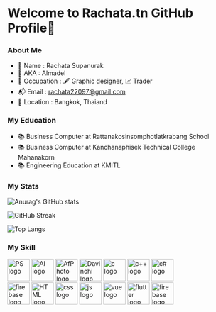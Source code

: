 # Welcome to Rachata.tn GitHub Profile👋

### About Me
- 📌 Name : Rachata Supanurak
- 👾 AKA : Almadel
- 🤔 Occupation : 🖋️ Graphic designer, 📈 Trader
- 📬 Email : rachata22097@gmail.com
- 🏢 Location : Bangkok, Thaiand

### My Education
- 📚 Business Computer at Rattanakosinsomphotlatkrabang School
- 📚 Business Computer at Kanchanaphisek Technical College Mahanakorn
- 📚 Engineering Education at KMITL

### My Stats

![Anurag's GitHub stats](https://github-readme-stats.vercel.app/api?username=RachataS&show_icons=true&hide=&count_private=true&theme=dark)

![GitHub Streak](https://github-readme-streak-stats.herokuapp.com/?user=RachataS&theme=dark)

![Top Langs](https://github-readme-stats.vercel.app/api/top-langs/?username=RachataS&layout=compact&theme=dark)

### My Skill

<div align="left">
<img src="https://upload.wikimedia.org/wikipedia/commons/thumb/a/af/Adobe_Photoshop_CC_icon.svg/2101px-Adobe_Photoshop_CC_icon.svg.png"   height="50" width="50" alt="PS logo"/>
<img src="https://logodownload.org/wp-content/uploads/2017/04/adobe-Illustrator-logo-5.png" height="50" width="50" alt="AI logo"/>
<img src="https://upload.wikimedia.org/wikipedia/commons/thumb/f/f5/Affinity_Photo_V2_icon.svg/2048px-Affinity_Photo_V2_icon.svg.png" height="50" width="50" alt="AfPhoto logo"/>
<img src="https://upload.wikimedia.org/wikipedia/commons/thumb/9/90/DaVinci_Resolve_17_logo.svg/1200px-DaVinci_Resolve_17_logo.svg.png" height="50" width="50" alt="Davinchi logo"/>
<img src="https://cdn.jsdelivr.net/gh/devicons/devicon/icons/c/c-original.svg" height="50" width="50" alt="c logo"/>
<img src="https://cdn.freebiesupply.com/logos/large/2x/c-logo-svg-vector.svg" height="50" width="50" alt="c++ logo"/>
<img src="https://cdn.jsdelivr.net/gh/devicons/devicon/icons/csharp/csharp-original.svg" height="50" width="50" alt="c# logo"/> <br>
<img src="https://upload.wikimedia.org/wikipedia/commons/thumb/c/c3/Python-logo-notext.svg/1869px-Python-logo-notext.svg.png" height="50" width="50" alt="firebase logo"/>
<img src="https://www.w3.org/html/logo/downloads/HTML5_Badge_512.png" height="50" width="50" alt="HTML logo"/>
<img src="https://cdn.icon-icons.com/icons2/1826/PNG/512/4202020css3htmllogosocialsocialmedia-115668_115633.png" height="50" width="50" alt="css logo"/>
<img src="https://upload.wikimedia.org/wikipedia/commons/thumb/6/6a/JavaScript-logo.png/800px-JavaScript-logo.png" height="50" width="50" alt="js logo"/>
<img src="https://upload.wikimedia.org/wikipedia/commons/thumb/9/95/Vue.js_Logo_2.svg/2367px-Vue.js_Logo_2.svg.png" height="50" width="50" alt="vue logo"/>
<img src="https://github.com/RachataS/RachataS/assets/115066261/ea5e7087-bcd4-46a4-a8e5-52535e9cc147" height="50" width="50" alt="flutter logo"/>
  <img src="https://github.com/RachataS/RachataS/assets/115066261/43157854-9241-4603-8499-2451f5d0408e" height="50" width="50" alt="firebase logo"/>
</div>
<!--

**RachataS/RachataS** is a ✨ _special_ ✨ repository because its `README.md` (this file) appears on your GitHub profile.

Here are some ideas to get you started:

- 🔭 I’m currently working on ...
- 🌱 I’m currently learning ...
- 👯 I’m looking to collaborate on ...
- 🤔 I’m looking for help with ...
- 💬 Ask me about ...
- 📫 How to reach me: ...
- 😄 Pronouns: ...
- ⚡ Fun fact: ...
-->
